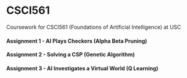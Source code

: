 # CSCI561
Coursework for CSCI561 (Foundations of Artificial Intelligence) at USC


#### Assignment 1 - AI Plays Checkers (Alpha Beta Pruning)

#### Assignment 2 - Solving a CSP (Genetic Algorithm)

#### Assignment 3 - AI Investigates a Virtual World (Q Learning)
